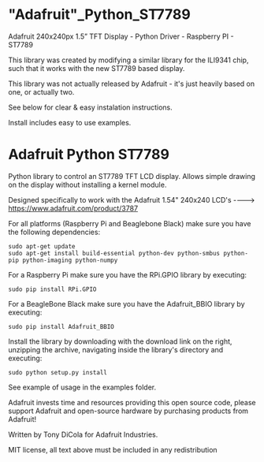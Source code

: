 # "Adafruit"_Python_ST7789
Adafruit 240x240px 1.5” TFT Display - Python Driver - Raspberry PI - ST7789 

This library was created by modifying a similar library for the ILI9341 chip, such that it works with the new ST7789 based display.

This library was not actually released by Adafruit - it's just heavily based on one, or actually two.

See below for clear & easy instalation instructions.

Install includes easy to use examples.

Adafruit Python ST7789
=======================

Python library to control an ST7789 TFT LCD display.  Allows simple drawing on the display without installing a kernel module.

Designed specifically to work with the Adafruit 1.54" 240x240 LCD's ---->  https://www.adafruit.com/product/3787

For all platforms (Raspberry Pi and Beaglebone Black) make sure you have the following dependencies:

````
sudo apt-get update
sudo apt-get install build-essential python-dev python-smbus python-pip python-imaging python-numpy
````

For a Raspberry Pi make sure you have the RPi.GPIO library by executing:

````
sudo pip install RPi.GPIO
````

For a BeagleBone Black make sure you have the Adafruit_BBIO library by executing:

````
sudo pip install Adafruit_BBIO
````

Install the library by downloading with the download link on the right, unzipping the archive, navigating inside the library's directory and executing:

````
sudo python setup.py install
````

See example of usage in the examples folder.

Adafruit invests time and resources providing this open source code, please support Adafruit and open-source hardware by purchasing products from Adafruit!

Written by Tony DiCola for Adafruit Industries.

MIT license, all text above must be included in any redistribution
